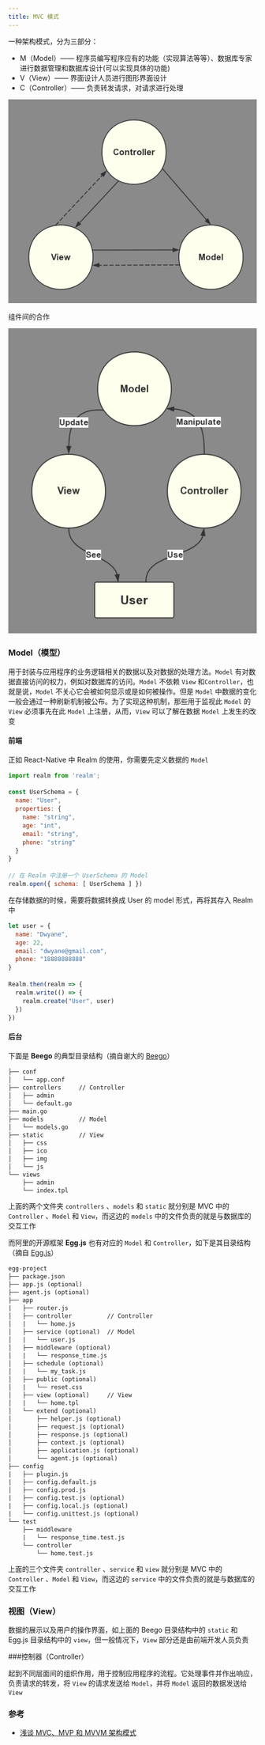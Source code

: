 ```yaml
---
title: MVC 模式
---
```


一种架构模式，分为三部分：

- M（Model）—— 程序员编写程序应有的功能（实现算法等等）、数据库专家进行数据管理和数据库设计(可以实现具体的功能)
- V（View）—— 界面设计人员进行图形界面设计
- C（Controller）—— 负责转发请求，对请求进行处理

![MVC](./image/MVC.png)

组件间的合作

![MVC_cooperation](./image/MVC_cooperation.png)

### Model（模型）

用于封装与应用程序的业务逻辑相关的数据以及对数据的处理方法。`Model` 有对数据直接访问的权力，例如对数据库的访问。`Model` 不依赖 `View` 和`Controller`，也就是说，`Model` 不关心它会被如何显示或是如何被操作。但是 `Model` 中数据的变化一般会通过一种刷新机制被公布。为了实现这种机制，那些用于监视此 `Model` 的 `View` 必须事先在此 `Model` 上注册，从而，`View` 可以了解在数据 `Model` 上发生的改变

#### 前端

正如 React-Native 中 Realm 的使用，你需要先定义数据的 `Model`

```js
import realm from 'realm';

const UserSchema = {
  name: "User",
  properties: {
    name: "string",
    age: "int",
    email: "string",
    phone: "string"
  }
}

// 在 Realm 中注册一个 UserSchema 的 Model
realm.open({ schema: [ UserSchema ] })
```

在存储数据的时候，需要将数据转换成 User 的 model 形式，再将其存入 Realm 中

```javascript
let user = {
  name: "Dwyane",
  age: 22,
  email: "dwyane@gmail.com",
  phone: "18888888888"
}

Realm.then(realm => {
  realm.write(() => {
    realm.create("User", user)
  })
})
```

#### 后台

下面是 **Beego** 的典型目录结构（摘自谢大的 [Beego](https://beego.me/docs/intro/)）

```
├── conf
│   └── app.conf
├── controllers     // Controller
│   ├── admin
│   └── default.go
├── main.go
├── models          // Model
│   └── models.go
├── static          // View
│   ├── css
│   ├── ico
│   ├── img
│   └── js
└── views
    ├── admin
    └── index.tpl
```

上面的两个文件夹 `controllers` 、`models` 和 `static` 就分别是 MVC 中的 `Controller` 、`Model` 和 `View`，而这边的 `models` 中的文件负责的就是与数据库的交互工作

而阿里的开源框架 **Egg.js** 也有对应的 `Model` 和 `Controller`，如下是其目录结构（摘自 [Egg.js](https://eggjs.org/zh-cn/basics/structure.html)）

```
egg-project
├── package.json
├── app.js (optional)
├── agent.js (optional)
├── app
|   ├── router.js
│   ├── controller          // Controller
│   |   └── home.js
│   ├── service (optional)  // Model
│   |   └── user.js
│   ├── middleware (optional)
│   |   └── response_time.js
│   ├── schedule (optional)
│   |   └── my_task.js
│   ├── public (optional)
│   |   └── reset.css
│   ├── view (optional)     // View
│   |   └── home.tpl
│   └── extend (optional)
│       ├── helper.js (optional)
│       ├── request.js (optional)
│       ├── response.js (optional)
│       ├── context.js (optional)
│       ├── application.js (optional)
│       └── agent.js (optional)
├── config
|   ├── plugin.js
|   ├── config.default.js
│   ├── config.prod.js
|   ├── config.test.js (optional)
|   ├── config.local.js (optional)
|   └── config.unittest.js (optional)
└── test
    ├── middleware
    |   └── response_time.test.js
    └── controller
        └── home.test.js
```

上面的三个文件夹 `controller` 、`service` 和 `view` 就分别是 MVC 中的 `Controller` 、`Model` 和 `View`，而这边的 `service` 中的文件负责的就是与数据库的交互工作

### 视图（View）

数据的展示以及用户的操作界面，如上面的 Beego 目录结构中的 `static` 和 Egg.js 目录结构中的 `view`，但一般情况下，`View` 部分还是由前端开发人员负责

###控制器（Controller）

起到不同层面间的组织作用，用于控制应用程序的流程。它处理事件并作出响应，负责请求的转发，将 `View` 的请求发送给 `Model`，并将 `Model` 返回的数据发送给 `View`

### 参考

- [浅谈 MVC、MVP 和 MVVM 架构模式](https://draveness.me/mvx)
